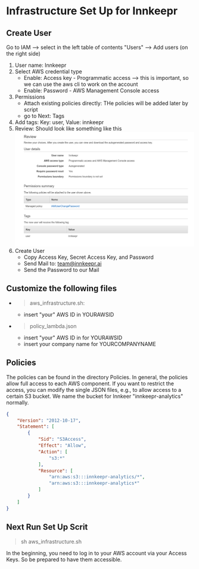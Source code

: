 # Infrastructure Set Up for Innkeepr

## Create User
Go to IAM --> select in the left table of contents "Users" --> Add users (on the right side)
1. User name: Innkeepr
2. Select AWS credential type
    - Enable: Access key - Programmatic access --> this is important, so we can use the aws cli to work on the account
    - Enable: Password - AWS Management Console access
3. Permissions
    - Attach existing policies directly: THe policies will be added later by script
    - go to Next: Tags
4. Add tags:
    Key: user, Value: innkeepr
5. Review: Should look like something like this
![see Figure](https://raw.githubusercontent.com/Innkeepr/aws-infrastructure/master/Figures/AddUserReview.png?token=GHSAT0AAAAAABIX3K75K3RRVR2656O7WLWEYPOSKPQ)
6. Create User
    - Copy Access Key, Secret Access Key, and Password
    - Send Mail to: team@innkeepr.ai
    - Send the Password to our Mail

## Customize the following files
- >aws_infrastructure.sh:
    - insert "your" AWS ID in YOURAWSID
- >policy_lambda.json
    - insert "your" AWS ID in for YOURAWSID
    - insert your company name for YOURCOMPANYNAME

## Policies
The policies can be found in the directory Policies. In general, the policies allow full access to each AWS component. If you want to restrict the access, you can modify the single JSON files, e.g., to allow access to a certain S3 bucket. We name the bucket for Innkeer "innkeepr-analytics" normally.
```json
{
    "Version": "2012-10-17",
    "Statement": [
        {
            "Sid": "S3Access",
            "Effect": "Allow",
            "Action": [
                "s3:*"
            ],
            "Resource": [
                "arn:aws:s3:::innkeepr-analytics/*",
                "arn:aws:s3:::innkeepr-analytics*"
            ]
        }
    ]
}
```

## Next Run Set Up Scrit
> sh aws_infrastructure.sh

In the beginning, you need to log in to your AWS account via your Access Keys. So be prepared to have them accessible.

##
